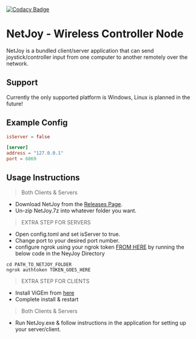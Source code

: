 ﻿[![Codacy Badge](https://app.codacy.com/project/badge/Grade/85194601df794282adcf5332d0ddadcd)](https://www.codacy.com/gh/QuillDev/NetJoy/dashboard?utm_source=github.com&amp;utm_medium=referral&amp;utm_content=QuillDev/NetJoy&amp;utm_campaign=Badge_Grade)


# NetJoy - Wireless Controller Node
NetJoy is a bundled client/server application that can send joystick/controller input
from one computer to another remotely over the network.

## Support
Currently the only supported platform is Windows, Linux is planned in the future!

## Example Config
````toml
isServer = false

[server]
address = "127.0.0.1"
port = 6069
````

## Usage Instructions
> Both Clients & Servers
*   Download NetJoy from the [Releases Page](https://github.com/QuillDev/NetJoy/releases).
*   Un-zip NetJoy.7z into whatever folder you want.
> EXTRA STEP FOR SERVERS
*   Open config.toml and set isServer to true.
*   Change port to your desired port number.
*   configure ngrok using your ngrok token [FROM HERE](https://ngrok.com/) by running the below code in the NeyJoy Directory
```
cd PATH_TO_NETJOY_FOLDER
ngrok authtoken TOKEN_GOES_HERE
```

> EXTRA STEP FOR CLIENTS
*   Install ViGEm from [here](https://github.com/ViGEm/ViGEmBus)
*   Complete install & restart
> Both Clients & Servers
*   Run NetJoy.exe & follow instructions in the application for setting up your server/client.
